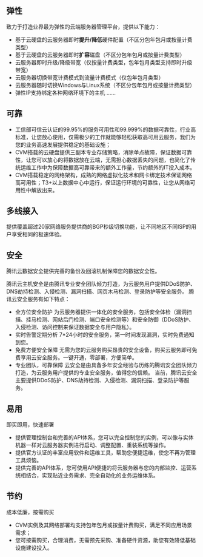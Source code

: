## 弹性
致力于打造业界最为弹性的云端服务器管理平台，提供以下能力：
- 基于云硬盘的云服务器即时**提升/降低**硬件配置（不区分包年包月或按量计费类型）
- 基于云硬盘的云服务器即时**扩容**磁盘（不区分包年包月或按量计费类型）
- 云服务器即时升级/降级带宽（仅按量计费类型，包年包月类型支持即时升级带宽）
- 云服务器切换带宽计费模式到流量计费模式（仅包年包月类型）
- 云服务器随时切换Windows与Linux系统（不区分包年包月或按量计费类型）
- 弹性IP支持绑定各种网络环境下的主机
......

## 可靠
- 工信部可信云认证的99.95%的服务可用性和99.999%的数据可靠性，行业高标准，让您放心使用，仅需极少的工作就能够轻松获取高可用云服务，我们为您的业务高速发展提供稳定的基础设施；
- CVM搭载的云硬盘提供三副本专业存储策略，消除单点故障，保证数据可靠性，让您可以放心的将数据放在云端，无需担心数据丢失的问题，也简化了传统运维工作中为保障数据高可靠带来的额外工作量，节约额外的IT投入成本。
- CVM搭载稳定的网络架构，成熟的网络虚拟化技术和网卡绑定技术保证网络高可用性；T3+以上数据中心中运行，保证运行环境的可靠性，让您从网络可用性中解放出来。


## 多线接入
提供覆盖超过20家网络服务提供商的BGP秒级切换功能，让不同地区不同ISP的用户享受相同的极速体验。

## 安全
腾讯云数据安全提供完善的备份及回滚机制保障您的数据安全性。

腾讯云主机安全是由腾讯专业安全团队倾力打造，为云服务用户提供DDoS防护、DNS劫持检测、入侵检测、漏洞扫描、网页木马检测、登录防护等安全服务。
腾讯云安全服务有如下特点：
- 全方位安全防护
为云服务器提供一体化的安全服务，包括安全体检（漏洞扫描、挂马检测、网站后门检测、端口安全检测等）和安全防御（DDoS防护、入侵检测、访问控制来保证数据安全与用户隐私）。
- 实时告警定期分析
7\*24小时的安全服务，第一时间发现漏洞，实时免费通知到您。
- 免费方便安全保障
无需为您的云服务购买昂贵的安全设备，购买云服务即可免费享用云安全服务。一键开通，零部署，方便简单。
- 专业团队，可靠保障
云安全是由具备多年安全经验与历练的腾讯安全团队倾力打造，为云服务用户提供的专业安全服务，值得您的信赖。
当前，腾讯云安全主要提供DDoS防护、DNS劫持检测、入侵检测、漏洞扫描、登录防护等服务。

## 易用
即买即用，快速部署 
- 提供管理控制台和完善的API体系，您可以完全控制您的实例，可以像与实体机器一样对云服务器实例进行启动、调整配置、重装系统等操作。
- 提供官方认证的丰富应用软件和运维工具，帮助您便捷运维，使您不再为管理工具烦恼。
- 提供完善的API体系，您可使用API便捷的将云服务器与您的内部监控、运营系统相结合，实现贴近业务需求、完全自动化的业务运维体系。
## 节约
成本低廉，按需购买
- CVM实例及其网络部署均支持包年包月或按量计费购买，满足不同应用场景需求；
- 您可按需购买，合理消费，无需预先采购、准备硬件资源，助您有效降低基础设施建设投入。



